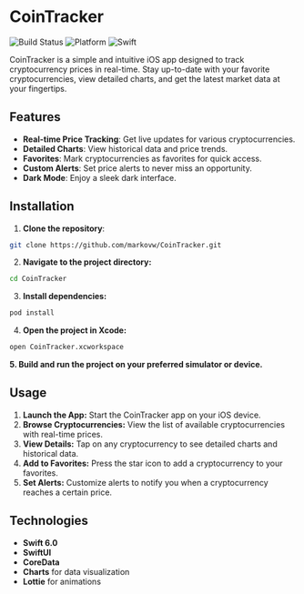 # CoinTracker

![Build Status](https://img.shields.io/badge/build-passing-brightgreen)
![Platform](https://img.shields.io/badge/platform-iOS-blue)
![Swift](https://img.shields.io/badge/swift-6.0-orange)

CoinTracker is a simple and intuitive iOS app designed to track cryptocurrency prices in real-time. Stay up-to-date with your favorite cryptocurrencies, view detailed charts, and get the latest market data at your fingertips.

## Features

- **Real-time Price Tracking**: Get live updates for various cryptocurrencies.
- **Detailed Charts**: View historical data and price trends.
- **Favorites**: Mark cryptocurrencies as favorites for quick access.
- **Custom Alerts**: Set price alerts to never miss an opportunity.
- **Dark Mode**: Enjoy a sleek dark interface.

## Installation

1. **Clone the repository**:
```sh
git clone https://github.com/markovw/CoinTracker.git
```
2. **Navigate to the project directory:**
```sh
cd CoinTracker
```
3. **Install dependencies:**
```sh
pod install
```
4. **Open the project in Xcode:**
```sh
open CoinTracker.xcworkspace
```
**5. Build and run the project on your preferred simulator or device.**

## Usage

1. **Launch the App:** Start the CoinTracker app on your iOS device.
2. **Browse Cryptocurrencies:** View the list of available cryptocurrencies with real-time prices.
3. **View Details:** Tap on any cryptocurrency to see detailed charts and historical data.
4. **Add to Favorites:** Press the star icon to add a cryptocurrency to your favorites.
5. **Set Alerts:** Customize alerts to notify you when a cryptocurrency reaches a certain price.

## Technologies

- **Swift 6.0**
- **SwiftUI**
- **CoreData**
- **Charts** for data visualization
- **Lottie** for animations
